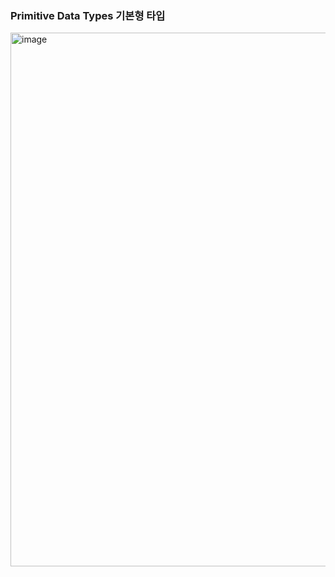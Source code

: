 ### Primitive Data Types 기본형 타입

<img width="854" alt="image" src="https://user-images.githubusercontent.com/93205435/184302396-9499a0ff-dda5-412a-858c-3b12e9d5bb9c.png">
